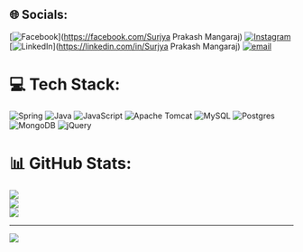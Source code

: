 
## 🌐 Socials:
[![Facebook](https://img.shields.io/badge/Facebook-%231877F2.svg?logo=Facebook&logoColor=white)](https://facebook.com/Surjya Prakash Mangaraj) [![Instagram](https://img.shields.io/badge/Instagram-%23E4405F.svg?logo=Instagram&logoColor=white)](https://instagram.com/surjya_mangaraj) [![LinkedIn](https://img.shields.io/badge/LinkedIn-%230077B5.svg?logo=linkedin&logoColor=white)](https://linkedin.com/in/Surjya Prakash Mangaraj) [![email](https://img.shields.io/badge/Email-D14836?logo=gmail&logoColor=white)](mailto:surjya.mangraj123@gmail.com) 

# 💻 Tech Stack:
![Spring](https://img.shields.io/badge/spring-%236DB33F.svg?style=for-the-badge&logo=spring&logoColor=white) ![Java](https://img.shields.io/badge/java-%23ED8B00.svg?style=for-the-badge&logo=openjdk&logoColor=white) ![JavaScript](https://img.shields.io/badge/javascript-%23323330.svg?style=for-the-badge&logo=javascript&logoColor=%23F7DF1E) ![Apache Tomcat](https://img.shields.io/badge/apache%20tomcat-%23F8DC75.svg?style=for-the-badge&logo=apache-tomcat&logoColor=black) ![MySQL](https://img.shields.io/badge/mysql-4479A1.svg?style=for-the-badge&logo=mysql&logoColor=white) ![Postgres](https://img.shields.io/badge/postgres-%23316192.svg?style=for-the-badge&logo=postgresql&logoColor=white) ![MongoDB](https://img.shields.io/badge/MongoDB-%234ea94b.svg?style=for-the-badge&logo=mongodb&logoColor=white) ![jQuery](https://img.shields.io/badge/jquery-%230769AD.svg?style=for-the-badge&logo=jquery&logoColor=white)
# 📊 GitHub Stats:
![](https://github-readme-stats.vercel.app/api?username=SurjyaMangaraj&theme=dark&hide_border=false&include_all_commits=true&count_private=false)<br/>
![](https://nirzak-streak-stats.vercel.app/?user=SurjyaMangaraj&theme=dark&hide_border=false)<br/>
![](https://github-readme-stats.vercel.app/api/top-langs/?username=SurjyaMangaraj&theme=dark&hide_border=false&include_all_commits=true&count_private=false&layout=compact)



---
[![](https://visitcount.itsvg.in/api?id=SurjyaMangaraj&icon=0&color=0)](https://visitcount.itsvg.in)

<!-- Proudly created with GPRM ( https://gprm.itsvg.in ) -->
